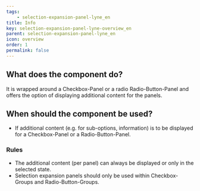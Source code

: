 ```yaml
---
tags: 
    - selection-expansion-panel-lyne_en
title: Info
key: selection-expansion-panel-lyne-overview_en
parent: selection-expansion-panel-lyne_en
icon: overview
order: 1
permalink: false
---
```


## What does the component do?
It is wrapped around a Checkbox-Panel or a radio Radio-Button-Panel and offers the option of displaying additional content for the panels.

## When should the component be used?
* If additional content (e.g. for sub-options, information) is to be displayed for a Checkbox-Panel or a Radio-Button-Panel.

### Rules
* The additional content (per panel) can always be displayed or only in the selected state.
* Selection expansion panels should only be used within Checkbox-Groups and Radio-Button-Groups.
